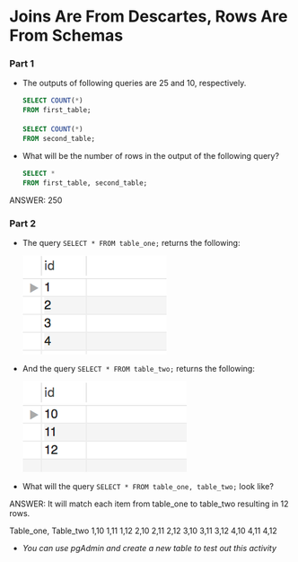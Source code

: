 # Joins Are From Descartes, Rows Are From Schemas


### Part 1

* The outputs of following queries are 25 and 10, respectively.

  ```sql
  SELECT COUNT(*)
  FROM first_table;

  SELECT COUNT(*)
  FROM second_table;
  ```

* What will be the number of rows in the output of the following query?

  ```sql
  SELECT *
  FROM first_table, second_table;
  
  ```  
 ANSWER: 250

### Part 2

* The query `SELECT * FROM table_one;` returns the following:

  ![Images/descartes01.png](Images/descartes01.png)

* And the query `SELECT * FROM table_two;` returns the following:

  ![Images/descartes01.png](Images/descartes02.png)

* What will the query `SELECT * FROM table_one, table_two;` look like?

ANSWER: It will match each item from table_one to table_two resulting in 12 rows.

Table_one, Table_two
1,10
1,11
1,12
2,10
2,11
2,12
3,10
3,11
3,12
4,10
4,11
4,12

* _You can use pgAdmin and create a new table to test out this activity_
